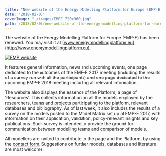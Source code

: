 ```yaml
---
title: "New website of the Energy Modelling Platform for Europe (EMP-E)"
date: "2018-02-05"
coverImage: "./images/EMPE_720x360.jpg"
path: /2018/02/05/new-website-of-the-energy-modelling-platform-for-europe-emp-e/
---
```


The website of the Energy Modelling Platform for Europe (EMP-E) has been renewed. You may visit it at [www.energymodellingplatform.eu](http://www.energymodellingplatform.eu).

[![EMP website](./images/Screen-Shot-2018-02-05-at-1.27.02-PM-300x257.png)](http://www.energymodellingplatform.eu/)

It features general information, news and upcoming events, one page dedicated to the outcomes of the EMP-E 2017 meeting (including the results of a survey run with all the participants) and one page dedicated to the upcoming EMP-E 2018 meeting including all relevant information.

The website also displays the essence of the Platform, a page of 'Resources'. This collects information on all the models employed by the researchers, teams and projects participating to the platform, relevant databases and bibliography. As of last week, it also includes the results of a survey on the models posted to the Model Matrix set up at EMP-E 2017, with information on their application, validation, policy-relevant insights and key publications. Such survey is intended to provide the ground for communication between modelling teams and comparison of models.

All modellers are invited to contribute to the page and the Platform, by using the [contact form](http://www.energymodellingplatform.eu/contact-us.html). Suggestions on further models, databases and literature are most welcome.
